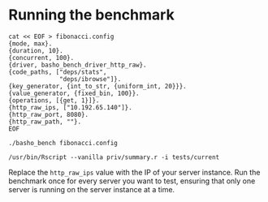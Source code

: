 # Running the benchmark
    cat << EOF > fibonacci.config
    {mode, max}.
    {duration, 10}.
    {concurrent, 100}.
    {driver, basho_bench_driver_http_raw}.
    {code_paths, ["deps/stats",
                  "deps/ibrowse"]}.
    {key_generator, {int_to_str, {uniform_int, 20}}}.
    {value_generator, {fixed_bin, 100}}.
    {operations, [{get, 1}]}.
    {http_raw_ips, ["10.192.65.140"]}.
    {http_raw_port, 8080}.
    {http_raw_path, ""}.
    EOF

    ./basho_bench fibonacci.config

    /usr/bin/Rscript --vanilla priv/summary.r -i tests/current

Replace the `http_raw_ips` value with the IP of your server
instance. Run the benchmark once for every server you want to test,
ensuring that only one server is running on the server instance at a
time.
